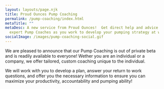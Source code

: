 ```yaml
---
layout: layouts/page.njk
title: Proud Ounces Pump Coaching
permalink: /pump-coaching/index.html
metaTitle: ""
metaDesc: A new service from Proud Ounces!  Get direct help and advice from our
  expert Pump Coaches as you work to develop your pumping strategy at work.
socialImage: /images/pump-coaching-social.gif
---
```

We are pleased to announce that our Pump Coaching is out of private beta and is readily available to everyone! Wether you are an individual or a company, we offer tailored, custom coaching unique to the individual.

We will work with you to develop a plan, answer your return to work questions, and offer you the necessary information to ensure you can maximize your productivity, accountability and pumping ability!